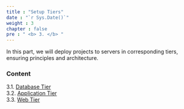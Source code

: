 ```yaml
---
title : "Setup Tiers"
date : "`r Sys.Date()`"
weight : 3
chapter : false
pre : " <b> 3. </b> "
---
```


In this part, we will deploy projects to servers in corresponding tiers, ensuring principles and architecture.

### Content

3.1. [Database Tier](3.1-Database-tier/) \
3.2. [Application Tier](3.2-Application-tier/) \
3.3. [Web Tier](3.3-Web-tier/)